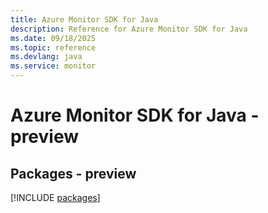 ```yaml
---
title: Azure Monitor SDK for Java
description: Reference for Azure Monitor SDK for Java
ms.date: 09/18/2025
ms.topic: reference
ms.devlang: java
ms.service: monitor
---
```

# Azure Monitor SDK for Java - preview
## Packages - preview
[!INCLUDE [packages](monitor-index.md)]